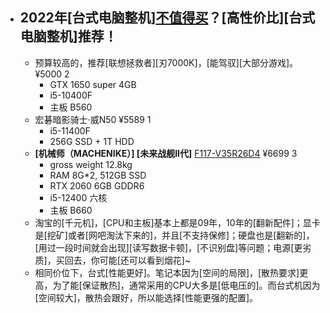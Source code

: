 - ## 2022年[台式电脑整机][不值得买](https://zhuanlan.zhihu.com/p/361134616)？[高性价比][台式电脑整机]推荐！
    - 预算较高的，推荐[联想拯救者][刃7000K]，[能驾驭][大部分游戏]。   ¥5000 2
        - GTX 1650 super 4GB
        - i5-10400F
        - 主板 B560
    - 宏碁暗影骑士·威N50   ¥5589 1
        - i5-11400F
        - 256G SSD + 1T HDD
    - **[机械师（MACHENIKE）] [未来战舰II代]** [F117-V35R26D4](https://item.jd.com/100031615550.html)   ¥6699 3
        - gross weight 12.8kg
        - RAM 8G*2, 512GB SSD
        - RTX 2060 6GB GDDR6
        - i5-12400 六核
        - 主板 B660
    - 淘宝的[千元机]，[CPU和主板]基本上都是09年，10年的[翻新配件]；显卡是[挖矿]或者[网吧淘汰下来的]，并且[不支持保修]；硬盘也是[翻新的]，[用过一段时间就会出现][读写数据卡顿]，[不识别盘]等问题；电源[更劣质]，买回去，你可能[还可以看到烟花]~
    - 相同价位下，台式[性能更好]。笔记本因为[空间的局限]，[散热要求]更高，为了能[保证散热]，通常采用的CPU大多是[低电压的]。而台式机因为[空间较大]，散热会跟好，所以能选择[性能更强的配置]。
